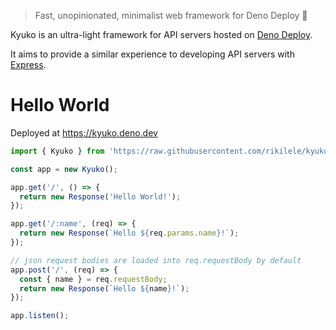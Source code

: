 > Fast, unopinionated, minimalist web framework for Deno Deploy 🦕

Kyuko is an ultra-light framework for API servers hosted on [Deno Deploy](https://deno.com/deploy).

It aims to provide a similar experience to developing API servers with [Express](https://expressjs.com/).

# Hello World

Deployed at https://kyuko.deno.dev

```ts
import { Kyuko } from 'https://raw.githubusercontent.com/rikilele/kyuko/main/mod.ts';

const app = new Kyuko();

app.get('/', () => {
  return new Response('Hello World!');
});

app.get('/:name', (req) => {
  return new Response(`Hello ${req.params.name}!`);
});

// json request bodies are loaded into req.requestBody by default
app.post('/', (req) => {
  const { name } = req.requestBody;
  return new Response(`Hello ${name}!`);
});

app.listen();
```
